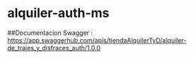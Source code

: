# alquiler-auth-ms

##Documentacion Swagger : https://app.swaggerhub.com/apis/tiendaAlquilerTyD/alquiler-de_trajes_y_disfraces_auth/1.0.0